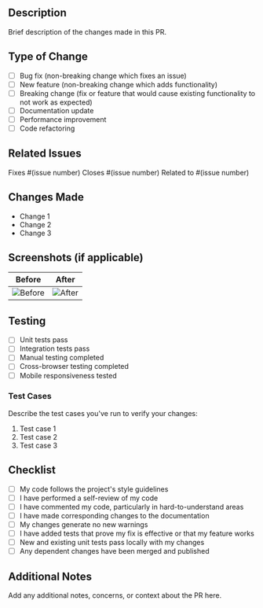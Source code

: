 ## Description

Brief description of the changes made in this PR.

## Type of Change

- [ ] Bug fix (non-breaking change which fixes an issue)
- [ ] New feature (non-breaking change which adds functionality)
- [ ] Breaking change (fix or feature that would cause existing functionality to not work as expected)
- [ ] Documentation update
- [ ] Performance improvement
- [ ] Code refactoring

## Related Issues

Fixes #(issue number)
Closes #(issue number)
Related to #(issue number)

## Changes Made

- Change 1
- Change 2
- Change 3

## Screenshots (if applicable)

| Before | After |
|--------|-------|
| ![Before](url) | ![After](url) |

## Testing

- [ ] Unit tests pass
- [ ] Integration tests pass
- [ ] Manual testing completed
- [ ] Cross-browser testing completed
- [ ] Mobile responsiveness tested

### Test Cases

Describe the test cases you've run to verify your changes:

1. Test case 1
2. Test case 2
3. Test case 3

## Checklist

- [ ] My code follows the project's style guidelines
- [ ] I have performed a self-review of my code
- [ ] I have commented my code, particularly in hard-to-understand areas
- [ ] I have made corresponding changes to the documentation
- [ ] My changes generate no new warnings
- [ ] I have added tests that prove my fix is effective or that my feature works
- [ ] New and existing unit tests pass locally with my changes
- [ ] Any dependent changes have been merged and published

## Additional Notes

Add any additional notes, concerns, or context about the PR here.
